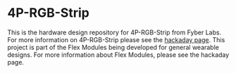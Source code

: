4P-RGB-Strip
========

This is the hardware design repository for 4P-RGB-Strip from Fyber Labs.  For more information on
4P-RGB-Strip please see the [hackaday page](http://hackaday.io/project/2756-4p-rgb-strip-flex-module).
This project is part of the Flex Modules being developed for general wearable designs.
For more information about Flex Modules, please see the hackaday page.
